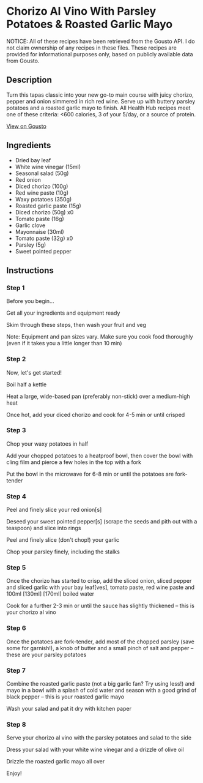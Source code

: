 # Chorizo Al Vino With Parsley Potatoes & Roasted Garlic Mayo

NOTICE: All of these recipes have been retrieved from the Gousto API. I do not claim ownership of any recipes in these files. These recipes are provided for informational purposes only, based on publicly available data from Gousto.

## Description

Turn this tapas classic into your new go-to main course with juicy chorizo, pepper and onion simmered in rich red wine. Serve up with buttery parsley potatoes and a roasted garlic mayo to finish. All Health Hub recipes meet one of these criteria: <600 calories, 3 of your 5/day, or a source of protein.

[View on Gousto](https://www.gousto.co.uk/recipes/cookbook/chorizo-al-vino-with-parsley-potatoes-roasted-garlic-mayo)

## Ingredients

- Dried bay leaf
- White wine vinegar (15ml)
- Seasonal salad (50g)
- Red onion
- Diced chorizo (100g)
- Red wine paste (10g)
- Waxy potatoes (350g)
- Roasted garlic paste (15g)
- Diced chorizo (50g) x0
- Tomato paste (16g)
- Garlic clove
- Mayonnaise (30ml)
- Tomato paste (32g) x0
- Parsley (5g)
- Sweet pointed pepper

## Instructions


### Step 1

Before you begin...

Get all your ingredients and equipment ready

Skim through these steps, then wash your fruit and veg

Note: Equipment and pan sizes vary. Make sure you cook food thoroughly (even if it takes you a little longer than 10 min)


### Step 2

Now, let's get started!

Boil half a kettle

Heat a large, wide-based pan (preferably non-stick) over a medium-high heat

Once hot, add your diced chorizo and cook for 4-5 min or until crisped


### Step 3

Chop your waxy potatoes in half

Add your chopped potatoes to a heatproof bowl, then cover the bowl with cling film and pierce a few holes in the top with a fork

Put the bowl in the microwave for 6-8 min or until the potatoes are fork-tender


### Step 4

Peel and finely slice your red onion[s]

Deseed your sweet pointed pepper[s] (scrape the seeds and pith out with a teaspoon) and slice into rings

Peel and finely slice (don't chop!) your garlic

Chop your parsley finely, including the stalks


### Step 5

Once the chorizo has started to crisp, add the sliced onion, sliced pepper and sliced garlic with your bay leaf[ves], tomato paste, red wine paste and 100ml<span class="text-purple"> [130ml]</span> <span class="text-danger">[170ml] </span>boiled water

Cook for a further 2-3 min or until the sauce has slightly thickened – this is your chorizo al vino


### Step 6

Once the potatoes are fork-tender, add most of the chopped parsley (save some for garnish!), a knob of butter and a small pinch of salt and pepper – these are your parsley potatoes


### Step 7

Combine the roasted garlic paste (not a big garlic fan? Try using less!) and mayo in a bowl with a splash of cold water and season with a good grind of black pepper – this is your roasted garlic mayo

Wash your salad and pat it dry with kitchen paper

### Step 8

Serve your chorizo al vino with the parsley potatoes and salad to the side

Dress your salad with your white wine vinegar and a drizzle of olive oil

Drizzle the roasted garlic mayo all over

Enjoy!

